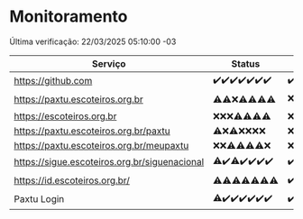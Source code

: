 # Monitoramento

Última verificação: 22/03/2025 05:10:00 -03

|Serviço|Status|Últimas 24h|
|---|---|---|
|https://github.com|<span title="2025-03-15: OK=23">✔️</span><span title="2025-03-16: OK=23">✔️</span><span title="2025-03-17: OK=23">✔️</span><span title="2025-03-18: OK=23">✔️</span><span title="2025-03-19: OK=23">✔️</span><span title="2025-03-20: OK=23">✔️</span><span title="2025-03-21: OK=7">✔️</span>|<span title="21/03/2025 05:12:00 -03 : 200">✔️</span><span title="21/03/2025 06:09:00 -03 : 200">✔️</span><span title="21/03/2025 07:09:00 -03 : 200">✔️</span><span title="21/03/2025 08:07:00 -03 : 200">✔️</span><span title="21/03/2025 09:16:00 -03 : 200">✔️</span><span title="21/03/2025 10:17:00 -03 : 200">✔️</span><span title="21/03/2025 11:08:00 -03 : 200">✔️</span><span title="21/03/2025 12:08:00 -03 : 200">✔️</span><span title="21/03/2025 13:10:00 -03 : 200">✔️</span><span title="21/03/2025 14:07:00 -03 : 200">✔️</span><span title="21/03/2025 15:11:00 -03 : 200">✔️</span><span title="21/03/2025 16:05:00 -03 : 200">✔️</span><span title="21/03/2025 17:09:00 -03 : 200">✔️</span><span title="21/03/2025 18:07:00 -03 : 200">✔️</span><span title="21/03/2025 19:08:00 -03 : 200">✔️</span><span title="21/03/2025 20:08:00 -03 : 200">✔️</span><span title="21/03/2025 21:41:00 -03 : 200">✔️</span><span title="21/03/2025 23:14:00 -03 : 200">✔️</span><span title="22/03/2025 00:21:00 -03 : 200">✔️</span><span title="22/03/2025 01:10:00 -03 : 200">✔️</span><span title="22/03/2025 02:08:00 -03 : 200">✔️</span><span title="22/03/2025 03:11:00 -03 : 200">✔️</span><span title="22/03/2025 04:07:00 -03 : 200">✔️</span><span title="22/03/2025 05:10:00 -03 : 200">✔️</span>|
|https://paxtu.escoteiros.org.br|<span title="2025-03-15: OK=4, Falhas=19">⚠️</span><span title="2025-03-16: OK=3, Falhas=20">⚠️</span><span title="2025-03-17: Falhas=23">❌</span><span title="2025-03-18: OK=3, Falhas=20">⚠️</span><span title="2025-03-19: OK=2, Falhas=21">⚠️</span><span title="2025-03-20: OK=2, Falhas=21">⚠️</span><span title="2025-03-21: OK=2, Falhas=5">⚠️</span>|<span title="21/03/2025 05:12:00 -03 : 403">❌</span><span title="21/03/2025 06:09:00 -03 : 403">❌</span><span title="21/03/2025 07:09:00 -03 : 403">❌</span><span title="21/03/2025 08:07:00 -03 : 403">❌</span><span title="21/03/2025 09:16:00 -03 : 403">❌</span><span title="21/03/2025 10:17:00 -03 : 403">❌</span><span title="21/03/2025 11:08:00 -03 : 403">❌</span><span title="21/03/2025 12:08:00 -03 : 200">✔️</span><span title="21/03/2025 13:10:00 -03 : 403">❌</span><span title="21/03/2025 14:07:00 -03 : 403">❌</span><span title="21/03/2025 15:11:00 -03 : 403">❌</span><span title="21/03/2025 16:05:00 -03 : 0">❌</span><span title="21/03/2025 17:09:00 -03 : 403">❌</span><span title="21/03/2025 18:07:00 -03 : 403">❌</span><span title="21/03/2025 19:08:00 -03 : 403">❌</span><span title="21/03/2025 20:08:00 -03 : 403">❌</span><span title="21/03/2025 21:41:00 -03 : 403">❌</span><span title="21/03/2025 23:14:00 -03 : 403">❌</span><span title="22/03/2025 00:21:00 -03 : 403">❌</span><span title="22/03/2025 01:10:00 -03 : 403">❌</span><span title="22/03/2025 02:08:00 -03 : 403">❌</span><span title="22/03/2025 03:11:00 -03 : 403">❌</span><span title="22/03/2025 04:07:00 -03 : 403">❌</span><span title="22/03/2025 05:10:00 -03 : 403">❌</span>|
|https://escoteiros.org.br|<span title="2025-03-15: Falhas=23">❌</span><span title="2025-03-16: Falhas=23">❌</span><span title="2025-03-17: Falhas=23">❌</span><span title="2025-03-18: OK=1, Falhas=22">⚠️</span><span title="2025-03-19: OK=1, Falhas=22">⚠️</span><span title="2025-03-20: OK=1, Falhas=22">⚠️</span><span title="2025-03-21: OK=1, Falhas=6">⚠️</span>|<span title="21/03/2025 05:12:00 -03 : 403">❌</span><span title="21/03/2025 06:09:00 -03 : 403">❌</span><span title="21/03/2025 07:09:00 -03 : 403">❌</span><span title="21/03/2025 08:07:00 -03 : 403">❌</span><span title="21/03/2025 09:16:00 -03 : 403">❌</span><span title="21/03/2025 10:17:00 -03 : 403">❌</span><span title="21/03/2025 11:08:00 -03 : 403">❌</span><span title="21/03/2025 12:08:00 -03 : 403">❌</span><span title="21/03/2025 13:10:00 -03 : 403">❌</span><span title="21/03/2025 14:07:00 -03 : 403">❌</span><span title="21/03/2025 15:11:00 -03 : 403">❌</span><span title="21/03/2025 16:05:00 -03 : 403">❌</span><span title="21/03/2025 17:09:00 -03 : 403">❌</span><span title="21/03/2025 18:07:00 -03 : 403">❌</span><span title="21/03/2025 19:08:00 -03 : 403">❌</span><span title="21/03/2025 20:08:00 -03 : 403">❌</span><span title="21/03/2025 21:41:00 -03 : 403">❌</span><span title="21/03/2025 23:14:00 -03 : 403">❌</span><span title="22/03/2025 00:21:00 -03 : 403">❌</span><span title="22/03/2025 01:10:00 -03 : 403">❌</span><span title="22/03/2025 02:08:00 -03 : 403">❌</span><span title="22/03/2025 03:11:00 -03 : 403">❌</span><span title="22/03/2025 04:07:00 -03 : 403">❌</span><span title="22/03/2025 05:10:00 -03 : 403">❌</span>|
|https://paxtu.escoteiros.org.br/paxtu|<span title="2025-03-15: OK=1, Falhas=22">⚠️</span><span title="2025-03-16: Falhas=23">❌</span><span title="2025-03-17: OK=1, Falhas=22">⚠️</span><span title="2025-03-18: Falhas=23">❌</span><span title="2025-03-19: Falhas=23">❌</span><span title="2025-03-20: Falhas=23">❌</span><span title="2025-03-21: Falhas=7">❌</span>|<span title="21/03/2025 05:12:00 -03 : 403">❌</span><span title="21/03/2025 06:09:00 -03 : 403">❌</span><span title="21/03/2025 07:09:00 -03 : 403">❌</span><span title="21/03/2025 08:07:00 -03 : 403">❌</span><span title="21/03/2025 09:16:00 -03 : 403">❌</span><span title="21/03/2025 10:17:00 -03 : 403">❌</span><span title="21/03/2025 11:08:00 -03 : 403">❌</span><span title="21/03/2025 12:08:00 -03 : 403">❌</span><span title="21/03/2025 13:10:00 -03 : 403">❌</span><span title="21/03/2025 14:07:00 -03 : 403">❌</span><span title="21/03/2025 15:11:00 -03 : 403">❌</span><span title="21/03/2025 16:05:00 -03 : 403">❌</span><span title="21/03/2025 17:09:00 -03 : 403">❌</span><span title="21/03/2025 18:07:00 -03 : 403">❌</span><span title="21/03/2025 19:08:00 -03 : 403">❌</span><span title="21/03/2025 20:08:00 -03 : 403">❌</span><span title="21/03/2025 21:41:00 -03 : 403">❌</span><span title="21/03/2025 23:14:00 -03 : 403">❌</span><span title="22/03/2025 00:21:00 -03 : 403">❌</span><span title="22/03/2025 01:10:00 -03 : 403">❌</span><span title="22/03/2025 02:08:00 -03 : 403">❌</span><span title="22/03/2025 03:11:00 -03 : 403">❌</span><span title="22/03/2025 04:07:00 -03 : 403">❌</span><span title="22/03/2025 05:10:00 -03 : 403">❌</span>|
|https://paxtu.escoteiros.org.br/meupaxtu|<span title="2025-03-15: Falhas=23">❌</span><span title="2025-03-16: Falhas=23">❌</span><span title="2025-03-17: OK=1, Falhas=22">⚠️</span><span title="2025-03-18: OK=1, Falhas=22">⚠️</span><span title="2025-03-19: OK=1, Falhas=22">⚠️</span><span title="2025-03-20: OK=1, Falhas=22">⚠️</span><span title="2025-03-21: Falhas=7">❌</span>|<span title="21/03/2025 05:12:00 -03 : 403">❌</span><span title="21/03/2025 06:09:00 -03 : 403">❌</span><span title="21/03/2025 07:09:00 -03 : 403">❌</span><span title="21/03/2025 08:07:00 -03 : 403">❌</span><span title="21/03/2025 09:16:00 -03 : 403">❌</span><span title="21/03/2025 10:17:00 -03 : 403">❌</span><span title="21/03/2025 11:08:00 -03 : 403">❌</span><span title="21/03/2025 12:08:00 -03 : 403">❌</span><span title="21/03/2025 13:10:00 -03 : 403">❌</span><span title="21/03/2025 14:07:00 -03 : 403">❌</span><span title="21/03/2025 15:11:00 -03 : 403">❌</span><span title="21/03/2025 16:05:00 -03 : 403">❌</span><span title="21/03/2025 17:09:00 -03 : 403">❌</span><span title="21/03/2025 18:07:00 -03 : 403">❌</span><span title="21/03/2025 19:08:00 -03 : 403">❌</span><span title="21/03/2025 20:08:00 -03 : 403">❌</span><span title="21/03/2025 21:41:00 -03 : 403">❌</span><span title="21/03/2025 23:14:00 -03 : 403">❌</span><span title="22/03/2025 00:21:00 -03 : 403">❌</span><span title="22/03/2025 01:10:00 -03 : 403">❌</span><span title="22/03/2025 02:08:00 -03 : 403">❌</span><span title="22/03/2025 03:11:00 -03 : 403">❌</span><span title="22/03/2025 04:07:00 -03 : 403">❌</span><span title="22/03/2025 05:10:00 -03 : 403">❌</span>|
|https://sigue.escoteiros.org.br/siguenacional|<span title="2025-03-15: OK=22, Falhas=1">⚠️</span><span title="2025-03-16: OK=23">✔️</span><span title="2025-03-17: OK=22, Falhas=1">⚠️</span><span title="2025-03-18: OK=23">✔️</span><span title="2025-03-19: OK=23">✔️</span><span title="2025-03-20: OK=23">✔️</span><span title="2025-03-21: OK=7">✔️</span>|<span title="21/03/2025 05:12:00 -03 : 200">✔️</span><span title="21/03/2025 06:09:00 -03 : 200">✔️</span><span title="21/03/2025 07:09:00 -03 : 200">✔️</span><span title="21/03/2025 08:07:00 -03 : 200">✔️</span><span title="21/03/2025 09:16:00 -03 : 200">✔️</span><span title="21/03/2025 10:17:00 -03 : 200">✔️</span><span title="21/03/2025 11:08:00 -03 : 200">✔️</span><span title="21/03/2025 12:08:00 -03 : 200">✔️</span><span title="21/03/2025 13:10:00 -03 : 200">✔️</span><span title="21/03/2025 14:07:00 -03 : 200">✔️</span><span title="21/03/2025 15:11:00 -03 : 200">✔️</span><span title="21/03/2025 16:05:00 -03 : 200">✔️</span><span title="21/03/2025 17:09:00 -03 : 200">✔️</span><span title="21/03/2025 18:07:00 -03 : 200">✔️</span><span title="21/03/2025 19:08:00 -03 : 200">✔️</span><span title="21/03/2025 20:08:00 -03 : 200">✔️</span><span title="21/03/2025 21:41:00 -03 : 200">✔️</span><span title="21/03/2025 23:14:00 -03 : 200">✔️</span><span title="22/03/2025 00:21:00 -03 : 200">✔️</span><span title="22/03/2025 01:10:00 -03 : 200">✔️</span><span title="22/03/2025 02:08:00 -03 : 200">✔️</span><span title="22/03/2025 03:11:00 -03 : 200">✔️</span><span title="22/03/2025 04:07:00 -03 : 200">✔️</span><span title="22/03/2025 05:10:00 -03 : 200">✔️</span>|
|https://id.escoteiros.org.br/|<span title="2025-03-15: OK=1, Falhas=22">⚠️</span><span title="2025-03-16: OK=2, Falhas=21">⚠️</span><span title="2025-03-17: OK=3, Falhas=20">⚠️</span><span title="2025-03-18: OK=2, Falhas=21">⚠️</span><span title="2025-03-19: OK=3, Falhas=20">⚠️</span><span title="2025-03-20: OK=5, Falhas=18">⚠️</span><span title="2025-03-21: OK=2, Falhas=5">⚠️</span>|<span title="21/03/2025 05:12:00 -03 : 200">✔️</span><span title="21/03/2025 06:09:00 -03 : 403">❌</span><span title="21/03/2025 07:09:00 -03 : 403">❌</span><span title="21/03/2025 08:07:00 -03 : 403">❌</span><span title="21/03/2025 09:16:00 -03 : 403">❌</span><span title="21/03/2025 10:17:00 -03 : 200">✔️</span><span title="21/03/2025 11:08:00 -03 : 403">❌</span><span title="21/03/2025 12:08:00 -03 : 403">❌</span><span title="21/03/2025 13:10:00 -03 : 403">❌</span><span title="21/03/2025 14:07:00 -03 : 403">❌</span><span title="21/03/2025 15:11:00 -03 : 403">❌</span><span title="21/03/2025 16:05:00 -03 : 403">❌</span><span title="21/03/2025 17:09:00 -03 : 403">❌</span><span title="21/03/2025 18:07:00 -03 : 403">❌</span><span title="21/03/2025 19:08:00 -03 : 403">❌</span><span title="21/03/2025 20:08:00 -03 : 403">❌</span><span title="21/03/2025 21:41:00 -03 : 403">❌</span><span title="21/03/2025 23:14:00 -03 : 403">❌</span><span title="22/03/2025 00:21:00 -03 : 403">❌</span><span title="22/03/2025 01:10:00 -03 : 403">❌</span><span title="22/03/2025 02:08:00 -03 : 403">❌</span><span title="22/03/2025 03:11:00 -03 : 403">❌</span><span title="22/03/2025 04:07:00 -03 : 403">❌</span><span title="22/03/2025 05:10:00 -03 : 403">❌</span>|
|Paxtu Login|<span title="2025-03-15: OK=22, Falhas=1">⚠️</span><span title="2025-03-16: OK=23">✔️</span><span title="2025-03-17: OK=23">✔️</span><span title="2025-03-18: OK=23">✔️</span><span title="2025-03-19: OK=23">✔️</span><span title="2025-03-20: OK=23">✔️</span><span title="2025-03-21: OK=7">✔️</span>|<span title="21/03/2025 05:12:00 -03 : 200">✔️</span><span title="21/03/2025 06:09:00 -03 : 200">✔️</span><span title="21/03/2025 07:09:00 -03 : 200">✔️</span><span title="21/03/2025 08:07:00 -03 : 200">✔️</span><span title="21/03/2025 09:16:00 -03 : 200">✔️</span><span title="21/03/2025 10:17:00 -03 : 200">✔️</span><span title="21/03/2025 11:08:00 -03 : 200">✔️</span><span title="21/03/2025 12:09:00 -03 : 200">✔️</span><span title="21/03/2025 13:10:00 -03 : 200">✔️</span><span title="21/03/2025 14:07:00 -03 : 200">✔️</span><span title="21/03/2025 15:11:00 -03 : 200">✔️</span><span title="21/03/2025 16:05:00 -03 : 200">✔️</span><span title="21/03/2025 17:09:00 -03 : 200">✔️</span><span title="21/03/2025 18:07:00 -03 : 200">✔️</span><span title="21/03/2025 19:08:00 -03 : 200">✔️</span><span title="21/03/2025 20:08:00 -03 : 200">✔️</span><span title="21/03/2025 21:41:00 -03 : 200">✔️</span><span title="21/03/2025 23:14:00 -03 : 200">✔️</span><span title="22/03/2025 00:21:00 -03 : 200">✔️</span><span title="22/03/2025 01:10:00 -03 : 200">✔️</span><span title="22/03/2025 02:08:00 -03 : 200">✔️</span><span title="22/03/2025 03:11:00 -03 : 200">✔️</span><span title="22/03/2025 04:07:00 -03 : 200">✔️</span><span title="22/03/2025 05:10:00 -03 : 200">✔️</span>|
